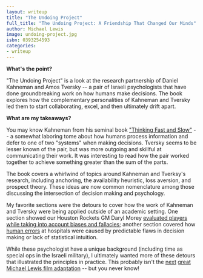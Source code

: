 ```yaml
---
layout: writeup
title: "The Undoing Project"
full_title: "The Undoing Project: A Friendship That Changed Our Minds"
author: Michael Lewis
image: undoing-project.jpg
isbn: 0393254593
categories:
- writeup
---
```


**What's the point?**

"The Undoing Project" is a look at the research partnership of Daniel Kahneman and Amos Tversky -- a pair of Israeli psychologists that have done groundbreaking work on how humans make decisions. The book explores how the complementary personalities of Kahneman and Tversky led them to start collaborating, excel, and then ultimately drift apart. 

**What are my takeaways?**

You may know Kahneman from his seminal book ["Thinking Fast and Slow"][tfs] -- a somewhat laboring tome about how humans process information and defer to one of two "systems" when making decisions. Tversky seems to be lesser known of the pair, but was more outgoing and skillful at communicating their work. It was interesting to read how the pair worked together to achieve something greater than the sum of the parts.

The book covers a whirlwind of topics around Kahneman and Tverksy's research, including anchoring, the availability heuristic, loss aversion, and prospect theory. These ideas are now common nomenclature among those discussing the intersection of decision making and psychology.

My favorite sections were the detours to cover how the work of Kahneman and Tversky were being applied outside of an academic setting. One section showed our Houston Rockets GM Daryl Morey [evaluated players while taking into account biases and fallacies][dm]; another section covered how [human errors][tor] at hospitals were caused by predictable flaws in decision making or lack of statistical intuition.

While these psychologist have a unique background (including time as special ops in the Israeli military), I ultimately wanted more of these detours that illustrated the principles in practice. This probably isn't the [next][bs] [great][mb] [Michael Lewis film adaptation][short] -- but you never know!

[tfs]: https://en.wikipedia.org/wiki/Thinking,_Fast_and_Slow
[dm]: http://www.slate.com/articles/arts/books/2016/12/how_daryl_morey_used_behavioral_economics_to_revolutionize_the_art_of_nba.html
[tor]: https://qz.com/879577/michael-lewis-the-undoing-project-exclusive-book-excerpt-a-doctor-in-toronto-who-helps-er-doctors-avoid-dumb-deadly-mistakes/
[bs]: http://www.imdb.com/title/tt0878804/
[mb]: http://www.imdb.com/title/tt1210166/
[short]: http://www.imdb.com/title/tt1596363/